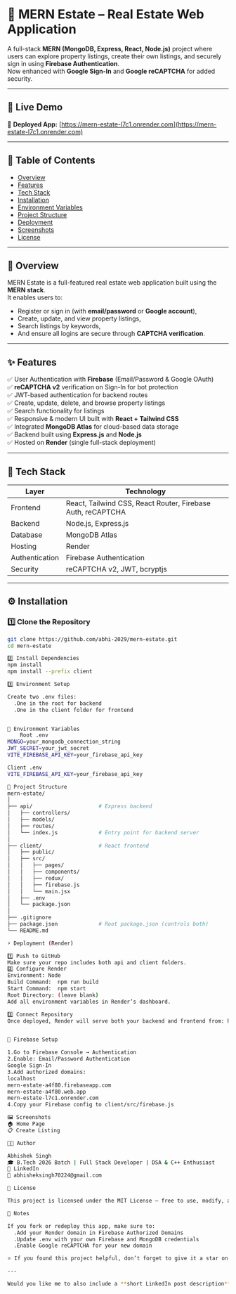 # 🏡 MERN Estate – Real Estate Web Application

A full-stack **MERN (MongoDB, Express, React, Node.js)** project where users can explore property listings, create their own listings, and securely sign in using **Firebase Authentication**.  
Now enhanced with **Google Sign-In** and **Google reCAPTCHA** for added security.  

---

## 🚀 Live Demo
🔗 **Deployed App:** [https://mern-estate-l7c1.onrender.com](https://mern-estate-l7c1.onrender.com)

---

## 📖 Table of Contents
- [Overview](#overview)
- [Features](#features)
- [Tech Stack](#tech-stack)
- [Installation](#installation)
- [Environment Variables](#environment-variables)
- [Project Structure](#project-structure)
- [Deployment](#deployment)
- [Screenshots](#screenshots)
- [License](#license)

---

## 🧩 Overview
MERN Estate is a full-featured real estate web application built using the **MERN stack**.  
It enables users to:
- Register or sign in (with **email/password** or **Google account**),
- Create, update, and view property listings,
- Search listings by keywords,
- And ensure all logins are secure through **CAPTCHA verification**.

---

## ✨ Features
✅ User Authentication with **Firebase** (Email/Password & Google OAuth)  
✅ **reCAPTCHA v2** verification on Sign-In for bot protection  
✅ JWT-based authentication for backend routes  
✅ Create, update, delete, and browse property listings  
✅ Search functionality for listings  
✅ Responsive & modern UI built with **React + Tailwind CSS**  
✅ Integrated **MongoDB Atlas** for cloud-based data storage  
✅ Backend built using **Express.js** and **Node.js**  
✅ Hosted on **Render** (single full-stack deployment)

---

## 🧠 Tech Stack
| Layer | Technology |
|-------|-------------|
| Frontend | React, Tailwind CSS, React Router, Firebase Auth, reCAPTCHA |
| Backend | Node.js, Express.js |
| Database | MongoDB Atlas |
| Hosting | Render |
| Authentication | Firebase Authentication |
| Security | reCAPTCHA v2, JWT, bcryptjs |

---

## ⚙️ Installation

### 1️⃣ Clone the Repository
```bash
git clone https://github.com/abhi-2029/mern-estate.git
cd mern-estate

2️⃣ Install Dependencies
npm install
npm install --prefix client

3️⃣ Environment Setup

Create two .env files:
  .One in the root for backend
  .One in the client folder for frontend


🔐 Environment Variables
    Root .env
MONGO=your_mongodb_connection_string
JWT_SECRET=your_jwt_secret
VITE_FIREBASE_API_KEY=your_firebase_api_key

Client .env
VITE_FIREBASE_API_KEY=your_firebase_api_key

🧱 Project Structure
mern-estate/
│
├── api/                     # Express backend
│   ├── controllers/
│   ├── models/
│   ├── routes/
│   └── index.js             # Entry point for backend server
│
├── client/                  # React frontend
│   ├── public/
│   ├── src/
│   │   ├── pages/
│   │   ├── components/
│   │   ├── redux/
│   │   ├── firebase.js
│   │   └── main.jsx
│   ├── .env
│   └── package.json
│
├── .gitignore
├── package.json             # Root package.json (controls both)
└── README.md

⚡ Deployment (Render)

1️⃣ Push to GitHub
Make sure your repo includes both api and client folders.
2️⃣ Configure Render
Environment: Node
Build Command:  npm run build
Start Command:  npm start
Root Directory: (leave blank)
Add all environment variables in Render’s dashboard.

3️⃣ Connect Repository
Once deployed, Render will serve both your backend and frontend from: https://your-app-name.onrender.com


🧰 Firebase Setup

1.Go to Firebase Console → Authentication
2.Enable: Email/Password Authentication
Google Sign-In
3.Add authorized domains:
localhost
mern-estate-a4f80.firebaseapp.com
mern-estate-a4f80.web.app
mern-estate-l7c1.onrender.com
4.Copy your Firebase config to client/src/firebase.js

🖼️ Screenshots
🏠 Home Page
📋 Create Listing

🧑‍💻 Author

Abhishek Singh
🎓 B.Tech 2026 Batch | Full Stack Developer | DSA & C++ Enthusiast
🔗 LinkedIn
📧 abhisheksingh70224@gmail.com

🪪 License

This project is licensed under the MIT License – free to use, modify, and distribute.

💬 Notes

If you fork or redeploy this app, make sure to:
  .Add your Render domain in Firebase Authorized Domains
  .Update .env with your own Firebase and MongoDB credentials
  .Enable Google reCAPTCHA for your new domain

⭐ If you found this project helpful, don’t forget to give it a star on GitHub!

---

Would you like me to also include a **short LinkedIn post description** to announce this project professionally (for better engagement)?


